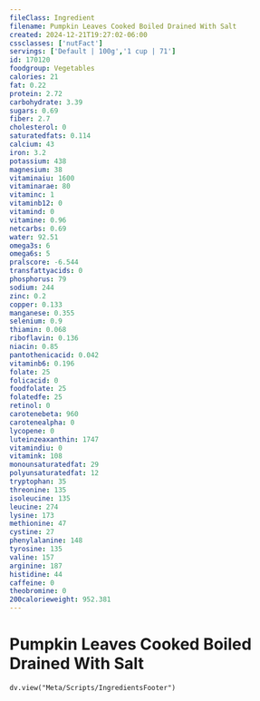 ```yaml
---
fileClass: Ingredient
filename: Pumpkin Leaves Cooked Boiled Drained With Salt
created: 2024-12-21T19:27:02-06:00
cssclasses: ['nutFact']
servings: ['Default | 100g','1 cup | 71']
id: 170120
foodgroup: Vegetables
calories: 21
fat: 0.22
protein: 2.72
carbohydrate: 3.39
sugars: 0.69
fiber: 2.7
cholesterol: 0
saturatedfats: 0.114
calcium: 43
iron: 3.2
potassium: 438
magnesium: 38
vitaminaiu: 1600
vitaminarae: 80
vitaminc: 1
vitaminb12: 0
vitamind: 0
vitamine: 0.96
netcarbs: 0.69
water: 92.51
omega3s: 6
omega6s: 5
pralscore: -6.544
transfattyacids: 0
phosphorus: 79
sodium: 244
zinc: 0.2
copper: 0.133
manganese: 0.355
selenium: 0.9
thiamin: 0.068
riboflavin: 0.136
niacin: 0.85
pantothenicacid: 0.042
vitaminb6: 0.196
folate: 25
folicacid: 0
foodfolate: 25
folatedfe: 25
retinol: 0
carotenebeta: 960
carotenealpha: 0
lycopene: 0
luteinzeaxanthin: 1747
vitamindiu: 0
vitamink: 108
monounsaturatedfat: 29
polyunsaturatedfat: 12
tryptophan: 35
threonine: 135
isoleucine: 135
leucine: 274
lysine: 173
methionine: 47
cystine: 27
phenylalanine: 148
tyrosine: 135
valine: 157
arginine: 187
histidine: 44
caffeine: 0
theobromine: 0
200calorieweight: 952.381
---
```


# Pumpkin Leaves Cooked Boiled Drained With Salt

```dataviewjs
dv.view("Meta/Scripts/IngredientsFooter")
```